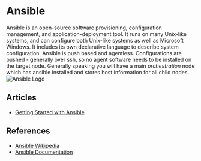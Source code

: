 # Ansible

Ansible is an open-source software provisioning, configuration management, and application-deployment tool. It runs on many Unix-like systems, and can configure both Unix-like systems as well as Microsoft Windows. It includes its own declarative language to describe system configuration. Ansible is push based and agentless. Configurations are pushed - generally over ssh, so no agent software needs to be installed on the target node. Generally speaking you will have a main *orchestration* node which has ansible installed and stores host information for all child nodes.
![Ansible Logo][logo]

## Articles

* [Getting Started with Ansible](ansible-getting-started.md)

## References

* [Ansible Wikipedia][1]
* [Ansible Documentation][2]

[1]: https://en.wikipedia.org/wiki/Ansible_(software)
[2]: https://docs.ansible.com/ansible/latest/index.html
[logo]: https://upload.wikimedia.org/wikipedia/commons/2/24/Ansible_logo.svg "Ansible Logo"
